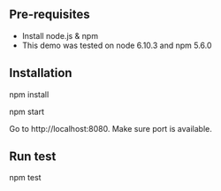 ## Pre-requisites 

* Install node.js & npm
* This demo was tested on node 6.10.3 and npm 5.6.0

## Installation

npm install

npm start

Go to http://localhost:8080. Make sure port is available.

## Run test

npm test
